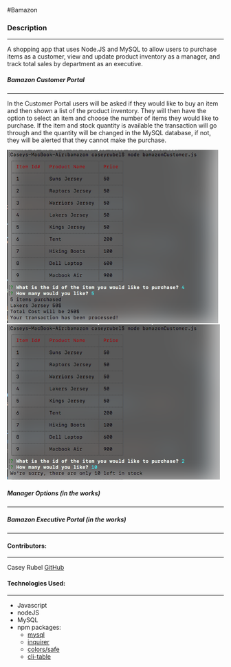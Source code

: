 #Bamazon

### Description
***

A shopping app that uses Node.JS and MySQL to allow users to purchase items as a customer, view and update product inventory as a manager, and track total sales by department as an executive.

##### Bamazon Customer Portal
***


In the Customer Portal users will be asked if they would like to buy an item and then shown a list of the product inventory. They will then have the option to select an item and choose the number of items they would like to purchase. If the item and stock quantity is available the transaction will go through and the quantity will be changed in the MySQL database, if not, they will be alerted that they cannot make the purchase.

![Customer Portal](images/SS2.png)
![Customer Portal](images/SS1.png)

##### Manager Options (in the works)
***

##### Bamazon Executive Portal (in the works)
***


#### Contributors:
***

Casey Rubel [GitHub](https://github.com/caseyrubel)



#### Technologies Used:
***

* Javascript
* nodeJS
* MySQL
* npm packages:
	- [mysql](https://github.com/felixge/node-mysql)
	- [inquirer](https://github.com/SBoudrias/Inquirer.js/)
	- [colors/safe](https://github.com/Marak/colors.js)
	- [cli-table](https://github.com/Automattic/cli-table)




